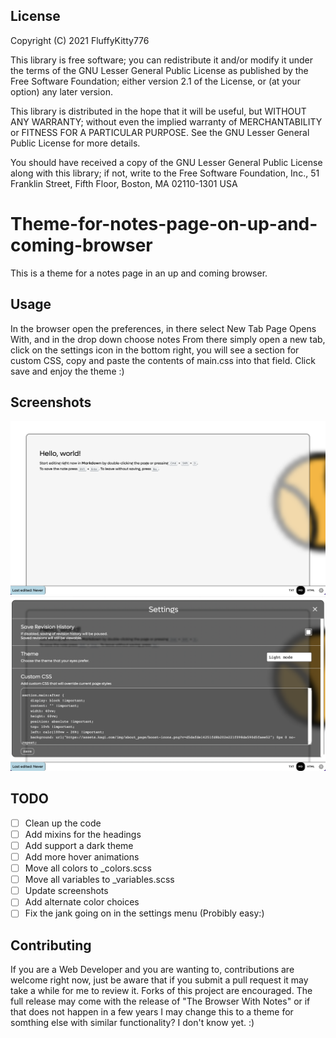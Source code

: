 License
--
Copyright (C) 2021  FluffyKitty776

This library is free software; you can redistribute it and/or
modify it under the terms of the GNU Lesser General Public
License as published by the Free Software Foundation; either
version 2.1 of the License, or (at your option) any later version.

This library is distributed in the hope that it will be useful,
but WITHOUT ANY WARRANTY; without even the implied warranty of
MERCHANTABILITY or FITNESS FOR A PARTICULAR PURPOSE.  See the GNU
Lesser General Public License for more details.

You should have received a copy of the GNU Lesser General Public
License along with this library; if not, write to the Free Software
Foundation, Inc., 51 Franklin Street, Fifth Floor, Boston, MA  02110-1301
USA

# Theme-for-notes-page-on-up-and-coming-browser

This is a theme for a notes page in an up and coming browser.

Usage
--
In the browser open the preferences, in there select New Tab Page Opens With, and in the drop down choose notes
From there simply open a new tab, click on the settings icon in the bottom right, you will see a section for custom CSS, copy and paste the contents of main.css into that field. Click save and enjoy the theme :)

Screenshots
--
![](Screenshot1.png)
![](Screenshot2.png)

TODO
--
- [ ] Clean up the code
- [ ] Add mixins for the headings
- [ ] Add support a dark theme
- [ ] Add more hover animations
- [ ] Move all colors to _colors.scss
- [ ] Move all variables to _variables.scss
- [ ] Update screenshots
- [ ] Add alternate color choices
- [ ] Fix the jank going on in the settings menu (Probibly easy:)

Contributing
-- 
If you are a Web Developer and you are wanting to, contributions are welcome right now, just be aware that if you submit a pull request it may take a while for me to review it. 
Forks of this project are encouraged. 
The full release may come with the release of "The Browser With Notes" or if that does not happen in a few years I may change this to a theme for somthing else with similar functionality? I don't know yet. :)
